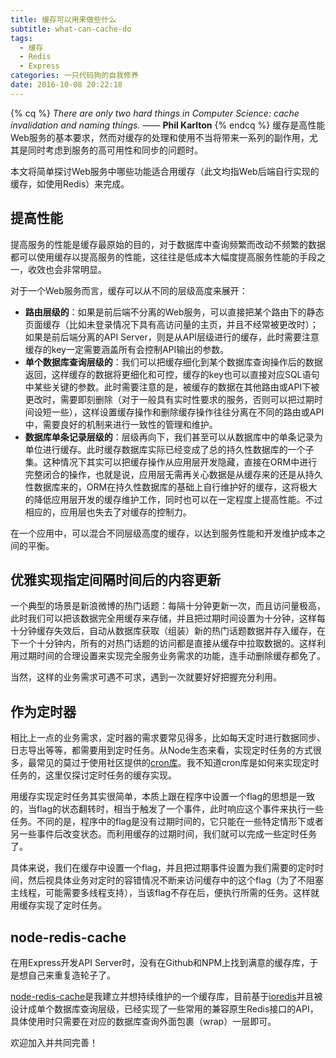 ```yaml
---
title: 缓存可以用来做些什么
subtitle: what-can-cache-do
tags:
  - 缓存
  - Redis
  - Express
categories: 一只代码狗的自我修养
date: 2016-10-08 20:22:18
---
```


{% cq %} 
_There are only two hard things in Computer Science: cache invalidation and naming things._ 
—— **Phil Karlton**
{% endcq %}
缓存是高性能Web服务的基本要求，然而对缓存的处理和使用不当将带来一系列的副作用，尤其是同时考虑到服务的高可用性和同步的问题时。

本文将简单探讨Web服务中哪些功能适合用缓存（此文均指Web后端自行实现的缓存，如使用Redis）来完成。

<!-- more -->

## 提高性能

提高服务的性能是缓存最原始的目的，对于数据库中查询频繁而改动不频繁的数据都可以使用缓存以提高服务的性能，这往往是低成本大幅度提高服务性能的手段之一，收效也会非常明显。

对于一个Web服务而言，缓存可以从不同的层级高度来展开：
- **路由层级的**：如果是前后端不分离的Web服务，可以直接把某个路由下的静态页面缓存（比如未登录情况下具有高访问量的主页，并且不经常被更改时）；如果是前后端分离的API Server，则是从API层级进行的缓存，此时需要注意缓存的key一定需要涵盖所有会控制API输出的参数。
- **单个数据库查询层级的**：我们可以把缓存细化到某个数据库查询操作后的数据返回，这样缓存的数据将更细化和可控，缓存的key也可以直接对应SQL语句中某些关键的参数。此时需要注意的是，被缓存的数据在其他路由或API下被更改时，需要即刻删除（对于一般具有实时性要求的服务，否则可以把过期时间设短一些），这样设置缓存操作和删除缓存操作往往分离在不同的路由或API中，需要良好的机制来进行一致性的管理和维护。
- **数据库单条记录层级的**：层级再向下，我们甚至可以从数据库中的单条记录为单位进行缓存。此时缓存数据库实际已经变成了总的持久性数据库的一个子集。这种情况下其实可以把缓存操作从应用层开发隐藏，直接在ORM中进行完整闭合的操作，也就是说，应用层无需再关心数据是从缓存来的还是从持久性数据库来的，ORM在持久性数据库的基础上自行维护好的缓存，这将极大的降低应用层开发的缓存维护工作，同时也可以在一定程度上提高性能。不过相应的，应用层也失去了对缓存的控制力。

在一个应用中，可以混合不同层级高度的缓存，以达到服务性能和开发维护成本之间的平衡。

## 优雅实现指定间隔时间后的内容更新

一个典型的场景是新浪微博的热门话题：每隔十分钟更新一次，而且访问量极高，此时我们可以把该数据完全用缓存来存储，并且把过期时间设置为十分钟，这样每十分钟缓存失效后，自动从数据库获取（组装）新的热门话题数据并存入缓存，在下一个十分钟内，所有的对热门话题的访问都是直接从缓存中拉取数据的。这样利用过期时间的合理设置来实现完全服务业务需求的功能，连手动删除缓存都免了。

当然，这样的业务需求可遇不可求，遇到一次就要好好把握充分利用。

## 作为定时器

相比上一点的业务需求，定时器的需求要常见得多，比如每天定时进行数据同步、日志导出等等，都需要用到定时任务。从Node生态来看，实现定时任务的方式很多，最常见的莫过于使用社区提供的[cron库](https://github.com/kelektiv/node-cron)。我不知道cron库是如何来实现定时任务的，这里仅探讨定时任务的缓存实现。

用缓存实现定时任务其实很简单，本质上跟在程序中设置一个flag的思想是一致的，当flag的状态翻转时，相当于触发了一个事件，此时响应这个事件来执行一些任务。不同的是，程序中的flag是没有过期时间的，它只能在一些特定情形下或者另一些事件后改变状态。而利用缓存的过期时间，我们就可以完成一些定时任务了。

具体来说，我们在缓存中设置一个flag，并且把过期事件设置为我们需要的定时时间，然后视具体业务对定时的容错情况不断来访问缓存中的这个flag（为了不阻塞主线程，可能需要多线程支持），当该flag不存在后，便执行所需的任务。这样就用缓存实现了定时任务。

## node-redis-cache

在用Express开发API Server时，没有在Github和NPM上找到满意的缓存库，于是想自己来重复造轮子了。

[node-redis-cache](https://github.com/Maples7/node-redis-cache)是我建立并想持续维护的一个缓存库，目前基于[ioredis](https://github.com/luin/ioredis)并且被设计成单个数据库查询层级，已经实现了一些常用的兼容原生Redis接口的API，具体使用时只需要在对应的数据库查询外面包裹（wrap）一层即可。

欢迎加入并共同完善！
